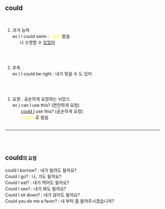 ## could ##
<br>

1) 과거 능력  
    ex ) I could swim : <span style="color:yellow">'크드'</span> 발음   
    &nbsp;&nbsp;&nbsp;&nbsp;&nbsp;&nbsp;나 수영할 수 <u>있었어</u>
<br>
<br>

2) 추측  
    ex ) I could be right : 내가 맞을 수 도 있어  
<br>
<br>

1) 요청 : 공손하게 요청하는 뉘앙스  
    ex ) can I use this? (편안하게 요청)  
    &nbsp;&nbsp;&nbsp;&nbsp;&nbsp;&nbsp;&nbsp;<u>could I</u> use this? (공손하게 요청)  
    &nbsp;&nbsp;&nbsp;&nbsp;&nbsp;&nbsp;&nbsp;<span style="color:yellow">'크라이'</span>로 발음
<br><br>
---
<br><br>

## could<span style="font-size:15px">의 요청</span> ##  
could I borrow? : 내가 빌려도 될까요?  
Could I go? : 나, 가도 될까요?  
Could I eat? : 내가 먹어도 될까요?  
Could I see? : 내가 봐도 될까요?  
Could I sit down? : 내가 앉아도 될까요?  
Could you do me a favor? : 내 부탁 좀 들어주시겠습니까?